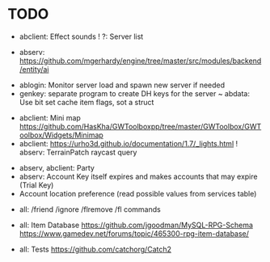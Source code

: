 # TODO

+ abclient: Effect sounds
! ?: Server list
* abserv: https://github.com/mgerhardy/engine/tree/master/src/modules/backend/entity/ai
+ ablogin: Monitor server load and spawn new server if needed
+ genkey: separate program to create DH keys for the server
~ abdata: Use bit set cache item flags, sot a struct
* abclient: Mini map https://github.com/HasKha/GWToolboxpp/tree/master/GWToolbox/GWToolbox/Widgets/Minimap
* abclient: https://urho3d.github.io/documentation/1.7/_lights.html
! abserv: TerrainPatch raycast query
+ abserv, abclient: Party
+ abserv: Account Key itself expires and makes accounts that may expire (Trial Key)
+ Account location preference (read possible values from services table)


* all: /friend /ignore /flremove /fl commands
* all: Item Database
  https://github.com/jgoodman/MySQL-RPG-Schema   
  https://www.gamedev.net/forums/topic/465300-rpg-item-database/

* all: Tests https://github.com/catchorg/Catch2
